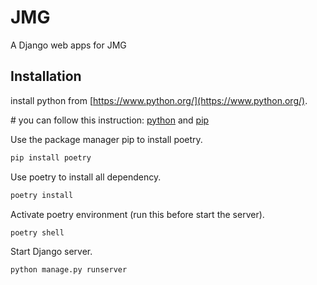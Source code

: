 # JMG

A Django web apps for JMG

## Installation

install python from [https://www.python.org/](https://www.python.org/).

\# you can follow this instruction: [python](https://youtu.be/YYXdXT2l-Gg) and [pip](https://youtu.be/U2ZN104hIcc)

Use the package manager pip to install poetry.

```bash
pip install poetry
```

Use poetry to install all dependency.

```bash
poetry install
```

Activate poetry environment (run this before start the server).

```bash
poetry shell
```

Start Django server.

```bash
python manage.py runserver
```
